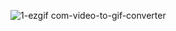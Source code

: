 ![1-ezgif com-video-to-gif-converter](https://github.com/user-attachments/assets/ca16ff23-93fe-412d-a832-323b71d09061)
 
